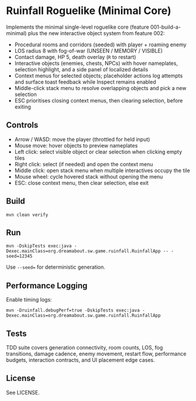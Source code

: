 # Ruinfall Roguelike (Minimal Core)

Implements the minimal single-level roguelike core (feature 001-build-a-minimal) plus the
new interactive object system from feature 002:
- Procedural rooms and corridors (seeded) with player + roaming enemy
- LOS radius 8 with fog-of-war (UNSEEN / MEMORY / VISIBLE)
- Contact damage, HP 5, death overlay (`R` to restart)
- Interactive objects (enemies, chests, NPCs) with hover nameplates, selection highlight,
  and a side panel of localized details
- Context menus for selected objects; placeholder actions log attempts and surface toast
  feedback while Inspect remains enabled
- Middle-click stack menu to resolve overlapping objects and pick a new selection
- ESC prioritises closing context menus, then clearing selection, before exiting

## Controls
- Arrow / WASD: move the player (throttled for held input)
- Mouse move: hover objects to preview nameplates
- Left click: select visible object or clear selection when clicking empty tiles
- Right click: select (if needed) and open the context menu
- Middle click: open stack menu when multiple interactives occupy the tile
- Mouse wheel: cycle hovered stack without opening the menu
- ESC: close context menu, then clear selection, else exit

## Build
```
mvn clean verify
```

## Run
```
mvn -DskipTests exec:java -Dexec.mainClass=org.dreamabout.sw.game.ruinfall.RuinfallApp -- -seed=12345
```
Use `--seed=` for deterministic generation.

## Performance Logging
Enable timing logs:
```
mvn -Druinfall.debugPerf=true -DskipTests exec:java -Dexec.mainClass=org.dreamabout.sw.game.ruinfall.RuinfallApp
```

## Tests
TDD suite covers generation connectivity, room counts, LOS, fog transitions, damage cadence,
enemy movement, restart flow, performance budgets, interaction contracts, and UI placement
edge cases.

## License
See LICENSE.